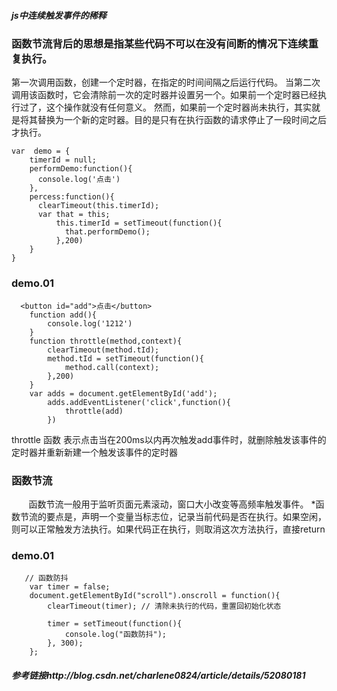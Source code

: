 
##### js中连续触发事件的稀释

### 函数节流背后的思想是指某些代码不可以在没有间断的情况下连续重复执行。
第一次调用函数，创建一个定时器，在指定的时间间隔之后运行代码。
当第二次调用该函数时，它会清除前一次的定时器并设置另一个。如果前一个定时器已经执行过了，这个操作就没有任何意义。
然而，如果前一个定时器尚未执行，其实就是将其替换为一个新的定时器。目的是只有在执行函数的请求停止了一段时间之后才执行。

```
var  demo = {
    timerId = null;
    performDemo:function(){
      console.log('点击')
    },
    percess:function(){
      clearTimeout(this.timerId);
      var that = this;
          this.timerId = setTimeout(function(){
            that.performDemo();
          },200)
    }
}

```

### demo.01

```
  <button id="add">点击</button>
    function add(){
        console.log('1212')
    }        
    function throttle(method,context){
        clearTimeout(method.tId);
        method.tId = setTimeout(function(){
            method.call(context);
        },200)
    }
    var adds = document.getElementById('add');
        adds.addEventListener('click',function(){
            throttle(add)
        })

```        
throttle 函数 表示点击当在200ms以内再次触发add事件时，就删除触发该事件的定时器并重新新建一个触发该事件的定时器


### 函数节流

        函数节流一般用于监听页面元素滚动，窗口大小改变等高频率触发事件。
        *函数节流的要点是，声明一个变量当标志位，记录当前代码是否在执行。如果空闲，则可以正常触发方法执行。如果代码正在执行，则取消这次方法执行，直接return
        
### demo.01

```
   // 函数防抖
    var timer = false;
    document.getElementById("scroll").onscroll = function(){
        clearTimeout(timer); // 清除未执行的代码，重置回初始化状态

        timer = setTimeout(function(){
            console.log("函数防抖");
        }, 300);
    };       
```    

##### 参考链接http://blog.csdn.net/charlene0824/article/details/52080181
